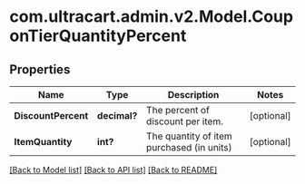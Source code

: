# com.ultracart.admin.v2.Model.CouponTierQuantityPercent
## Properties

Name | Type | Description | Notes
------------ | ------------- | ------------- | -------------
**DiscountPercent** | **decimal?** | The percent of discount per item. | [optional] 
**ItemQuantity** | **int?** | The quantity of item purchased (in units) | [optional] 


[[Back to Model list]](../README.md#documentation-for-models) [[Back to API list]](../README.md#documentation-for-api-endpoints) [[Back to README]](../README.md)

